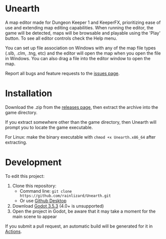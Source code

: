 # Unearth

A map editor made for Dungeon Keeper 1 and KeeperFX, prioritizing ease of use and extending map editing capabilities. When running the editor, the game will be detected, maps will be browsable and playable using the 'Play' button. To see all editor controls check the Help menu.

You can set up file association on Windows with any of the map file types (.slb, .clm, .tng, etc) and the editor will open the map when you open the file in Windows. You can also drag a file into the editor window to open the map.

Report all bugs and feature requests to the [issues page](https://github.com/rainlizard/Unearth/issues).

# Installation
Download the .zip from the [releases page](https://github.com/rainlizard/Unearth/releases), then extract the archive into the game directory.

If you extract somewhere other than the game directory, then Unearth will prompt you to locate the game executable.

For Linux: make the binary executable with `chmod +x Unearth.x86_64` after extracting.

# Development

To edit this project:
1. Clone this repository:
   - Command line: `git clone https://github.com/rainlizard/Unearth.git`
   - Or use [Github Desktop](https://desktop.github.com/)
2. Download [Godot 3.5.3](https://godotengine.org/download/archive/3.5.3-stable/) (4.0+ is unsupported)
3. Open the project in Godot, be aware that it may take a moment for the main scene to appear

If you submit a pull request, an automatic build will be generated for it in [Actions](https://github.com/rainlizard/Unearth/actions).
